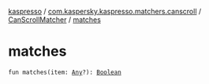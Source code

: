 [kaspresso](../../index.md) / [com.kaspersky.kaspresso.matchers.canscroll](../index.md) / [CanScrollMatcher](index.md) / [matches](./matches.md)

# matches

`fun matches(item: `[`Any`](https://kotlinlang.org/api/latest/jvm/stdlib/kotlin/-any/index.html)`?): `[`Boolean`](https://kotlinlang.org/api/latest/jvm/stdlib/kotlin/-boolean/index.html)
